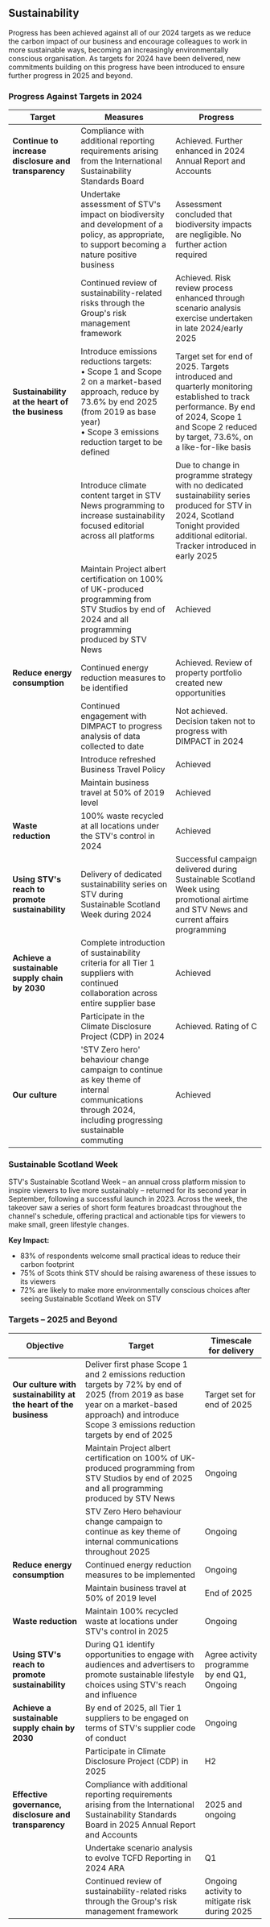 ## Sustainability

Progress has been achieved against all of our 2024 targets as we reduce the carbon impact of our business and encourage colleagues to work in more sustainable ways, becoming an increasingly environmentally conscious organisation. As targets for 2024 have been delivered, new commitments building on this progress have been introduced to ensure further progress in 2025 and beyond.

### Progress Against Targets in 2024

| Target | Measures | Progress |
|--------|-----------|----------|
| **Continue to increase disclosure and transparency** | Compliance with additional reporting requirements arising from the International Sustainability Standards Board | Achieved. Further enhanced in 2024 Annual Report and Accounts |
| | Undertake assessment of STV's impact on biodiversity and development of a policy, as appropriate, to support becoming a nature positive business | Assessment concluded that biodiversity impacts are negligible. No further action required |
| | Continued review of sustainability-related risks through the Group's risk management framework | Achieved. Risk review process enhanced through scenario analysis exercise undertaken in late 2024/early 2025 |
| **Sustainability at the heart of the business** | Introduce emissions reductions targets: <br>• Scope 1 and Scope 2 on a market-based approach, reduce by 73.6% by end 2025 (from 2019 as base year)<br>• Scope 3 emissions reduction target to be defined | Target set for end of 2025. Targets introduced and quarterly monitoring established to track performance. By end of 2024, Scope 1 and Scope 2 reduced by target, 73.6%, on a like-for-like basis |
| | Introduce climate content target in STV News programming to increase sustainability focused editorial across all platforms | Due to change in programme strategy with no dedicated sustainability series produced for STV in 2024, Scotland Tonight provided additional editorial. Tracker introduced in early 2025 |
| | Maintain Project albert certification on 100% of UK-produced programming from STV Studios by end of 2024 and all programming produced by STV News | Achieved |
| **Reduce energy consumption** | Continued energy reduction measures to be identified | Achieved. Review of property portfolio created new opportunities |
| | Continued engagement with DIMPACT to progress analysis of data collected to date | Not achieved. Decision taken not to progress with DIMPACT in 2024 |
| | Introduce refreshed Business Travel Policy | Achieved |
| | Maintain business travel at 50% of 2019 level | Achieved |
| **Waste reduction** | 100% waste recycled at all locations under the STV's control in 2024 | Achieved |
| **Using STV's reach to promote sustainability** | Delivery of dedicated sustainability series on STV during Sustainable Scotland Week during 2024 | Successful campaign delivered during Sustainable Scotland Week using promotional airtime and STV News and current affairs programming |
| **Achieve a sustainable supply chain by 2030** | Complete introduction of sustainability criteria for all Tier 1 suppliers with continued collaboration across entire supplier base | Achieved |
| | Participate in the Climate Disclosure Project (CDP) in 2024 | Achieved. Rating of C |
| **Our culture** | 'STV Zero hero' behaviour change campaign to continue as key theme of internal communications through 2024, including progressing sustainable commuting | Achieved |

### Sustainable Scotland Week

STV's Sustainable Scotland Week – an annual cross platform mission to inspire viewers to live more sustainably – returned for its second year in September, following a successful launch in 2023. Across the week, the takeover saw a series of short form features broadcast throughout the channel's schedule, offering practical and actionable tips for viewers to make small, green lifestyle changes.

**Key Impact:**
- 83% of respondents welcome small practical ideas to reduce their carbon footprint
- 75% of Scots think STV should be raising awareness of these issues to its viewers
- 72% are likely to make more environmentally conscious choices after seeing Sustainable Scotland Week on STV

### Targets – 2025 and Beyond

| Objective | Target | Timescale for delivery |
|-----------|--------|------------------------|
| **Our culture with sustainability at the heart of the business** | Deliver first phase Scope 1 and 2 emissions reduction targets by 72% by end of 2025 (from 2019 as base year on a market-based approach) and introduce Scope 3 emissions reduction targets by end of 2025 | Target set for end of 2025 |
| | Maintain Project albert certification on 100% of UK-produced programming from STV Studios by end of 2025 and all programming produced by STV News | Ongoing |
| | STV Zero Hero behaviour change campaign to continue as key theme of internal communications throughout 2025 | Ongoing |
| **Reduce energy consumption** | Continued energy reduction measures to be implemented | Ongoing |
| | Maintain business travel at 50% of 2019 level | End of 2025 |
| **Waste reduction** | Maintain 100% recycled waste at locations under STV's control in 2025 | Ongoing |
| **Using STV's reach to promote sustainability** | During Q1 identify opportunities to engage with audiences and advertisers to promote sustainable lifestyle choices using STV's reach and influence | Agree activity programme by end Q1, Ongoing |
| **Achieve a sustainable supply chain by 2030** | By end of 2025, all Tier 1 suppliers to be engaged on terms of STV's supplier code of conduct | Ongoing |
| | Participate in Climate Disclosure Project (CDP) in 2025 | H2 |
| **Effective governance, disclosure and transparency** | Compliance with additional reporting requirements arising from the International Sustainability Standards Board in 2025 Annual Report and Accounts | 2025 and ongoing |
| | Undertake scenario analysis to evolve TCFD Reporting in 2024 ARA | Q1 |
| | Continued review of sustainability-related risks through the Group's risk management framework | Ongoing activity to mitigate risk during 2025 |